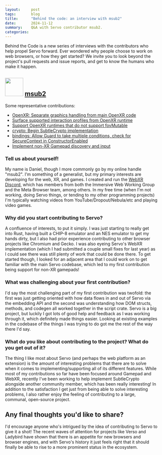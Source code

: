 ```yaml
---
layout:     post
tags:       blog
title:      "Behind the code: an interview with msub2"
date:       2024-11-12
summary:    Q&A with Servo contributor msub2.
categories:
---
```


Behind the Code is a new series of interviews with the contributors who help propel Servo forward. Ever wondered why people
choose to work on web browsers, or how they get started? We invite you to look beyond the project's pull requests and issue
reports, and get to know the humans who make it happen.

## <img src="https://avatars.githubusercontent.com/u/70986246?v=4" width=60> [msub2](https://github.com/msub2)

Some representative contributions:
* [OpenXR: Separate graphics handling from main OpenXR code](https://github.com/servo/webxr/pull/243)
* [Surface supported interaction profiles from OpenXR runtime](https://github.com/servo/webxr/pull/229)
* [Support OpenXR runtimes that do not support fovMutable](https://github.com/servo/webxr/pull/224)
* [crypto: Begin SubtleCrypto implementation](https://github.com/servo/servo/pull/33628)
* [bindings: Allow Guard to take multiple conditions, check for SecureContext in ConstructorEnabled](https://github.com/servo/servo/pull/33508)
* [Implement non-XR Gamepad discovery and input](https://github.com/servo/servo/pull/31200)

### Tell us about yourself!

My name is Daniel, though I more commonly go by my online handle "msub2". I'm something of a generalist, but my primary interests
are developing for the web, XR, and games. I created and run the [WebXR Discord](https://discord.gg/webxr), which has members from both the Immersive Web Working
Group and the Meta Browser team, among others. In my free time (when I'm not working, doing Servo things, or tending to my other
programming projects) I'm typically watching videos from YouTube/Dropout/Nebula/etc and playing video games.

### Why did you start contributing to Servo?

A confluence of interests, to put it simply. I was just starting to really get into Rust, having built a CHIP-8 emulator and an
NES emulator to get my hands dirty, but I also had prior experience contributing to other browser projects like Chromium and Gecko.
I was also eyeing Servo's WebXR implementation (which I had submitted a couple small fixes for last year) as I could see there was
still plenty of work that could be done there. To get started though, I looked for an adjacent area that I could work on to get
familiar with the main Servo codebase, which led to my first contribution being support for non-XR gamepads!

### What was challenging about your first contribution?

I'd say the most challenging part of my first contribution was twofold: the first was just getting oriented with how data flows
in and out of Servo via the embedding API and the second was understanding how DOM structs, methods, and codegen all worked together
in the script crate. Servo is a big project, but luckily I got lots of good help and feedback as I was working through it, which
definitely made things easier. Looking at existing examples in the codebase of the things I was trying to do got me the rest of the
way there I'd say.

### What do you like about contributing to the project? What do you get out of it?

The thing I like most about Servo (and perhaps the web platform as an extension) is the amount of interesting problems that there
are to solve when it comes to implementing/supporting all of its different features. While most of my contributions so far have been
focused around Gamepad and WebXR, recently I've been working to help implement SubtleCrypto alongside another community member, which
has been really interesting! In addition to the satisfaction I get just from being able to solve interesting problems, I also rather
enjoy the feeling of contributing to a large, communal, open-source project.

## Any final thoughts you'd like to share?

I'd encourage anyone who's intrigued by the idea of contributing to Servo to give it a shot! The recent waves of attention for projects
like Verso and Ladybird have shown that there is an appetite for new browsers and browser engines, and with Servo's history it just
feels right that it should finally be able to rise to a more prominent status in the ecosystem.
